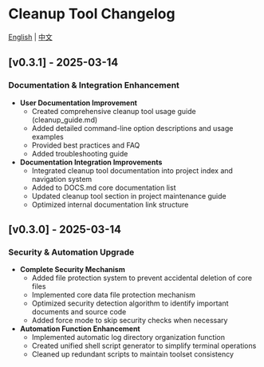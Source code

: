 # Cleanup Tool Changelog

[English](./for_cleanup.md) | [中文](../cn/for_cleanup.md)

## [v0.3.1] - 2025-03-14
### Documentation & Integration Enhancement
- **User Documentation Improvement**
  - Created comprehensive cleanup tool usage guide (cleanup_guide.md)
  - Added detailed command-line option descriptions and usage examples
  - Provided best practices and FAQ
  - Added troubleshooting guide
- **Documentation Integration Improvements**
  - Integrated cleanup tool documentation into project index and navigation system
  - Added to DOCS.md core documentation list
  - Updated cleanup tool section in project maintenance guide
  - Optimized internal documentation link structure

## [v0.3.0] - 2025-03-14
### Security & Automation Upgrade
- **Complete Security Mechanism**
  - Added file protection system to prevent accidental deletion of core files
  - Implemented core data file protection mechanism
  - Optimized security detection algorithm to identify important documents and source code
  - Added force mode to skip security checks when necessary
- **Automation Function Enhancement**
  - Implemented automatic log directory organization function
  - Created unified shell script generator to simplify terminal operations
  - Cleaned up redundant scripts to maintain toolset consistency